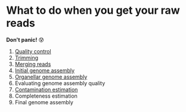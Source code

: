 # What to do when you get your raw reads 

**Don't panic!** :cold_sweat:

1. [Quality control](qc.md)  
2. [Trimming](trimming.md)
3. [Merging reads](merging.md)
4. [Initial genome assembly](assembly.md)
5. [Organellar genome assembly](organelle_assembly.md)
6. Evaluating genome assembly quality
7. [Contamination estimation](contamination.md)
8. Completeness estimation
9. Final genome assembly
